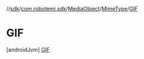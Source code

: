 //[sdk](../../../../../index.md)/[com.robotemi.sdk](../../../index.md)/[MediaObject](../../index.md)/[MimeType](../index.md)/[GIF](index.md)



# GIF  
 [androidJvm] [GIF](index.md)  
   

